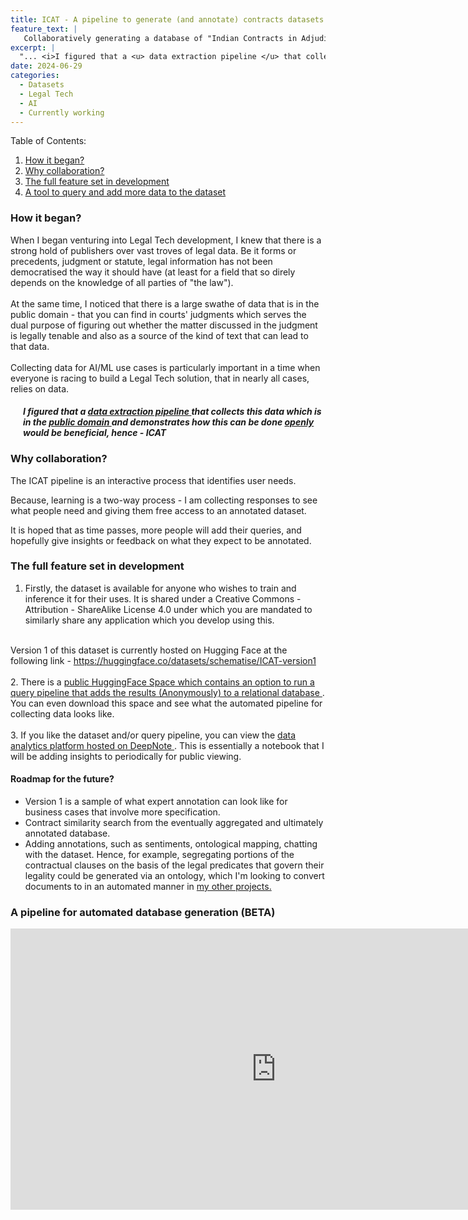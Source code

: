 ```yaml
---
title: ICAT - A pipeline to generate (and annotate) contracts datasets. 
feature_text: |
   Collaboratively generating a database of "Indian Contracts in Adjudicated Texts".
excerpt: |
  "... <i>I figured that a <u> data extraction pipeline </u> that collects this data which is in the <u> public domain </u> and demonstrates how this can be done <u> openly </u> would be beneficial, hence - ICAT </i>... <br>... Version 1 is a sample of what expert annotation can look like for business cases that involve more specification..."
date: 2024-06-29
categories: 
  - Datasets
  - Legal Tech
  - AI
  - Currently working
---
```

Table of Contents:
<ol>
<li> <a href = "#Section1"> How it began? </a> </li>
<li> <a href = "#Section2"> Why collaboration? </a> </li>
<li> <a href = "#Section3"> The full feature set in development </a> </li>
<li> <a href = "#HFSpace"> A tool to query and add more data to the dataset </a> </li>
</ol>


<section id = "Section1">
<h3>How it began? </h3>
</section>

<p> When I began venturing into Legal Tech development, I knew that there is a strong hold of publishers over vast troves of legal data. Be it forms or precedents, judgment or statute, legal information has not been democratised the way it should have (at least for a field that so direly depends on the knowledge of all parties of "the law").
<br>
<br>
At the same time, I noticed that there is a large swathe of data that is in the public domain - that you can find in courts' judgments which serves the dual purpose of figuring out whether the matter discussed in the judgment is legally tenable and also as a source of the kind of text that can lead to that data.
<br>
<br>
Collecting data for AI/ML use cases is particularly important in a time when everyone is racing to build a Legal Tech solution, that in nearly all cases, relies on data. </p>

<div style="margin-left: 20px;"> 
        <h4><i>I figured that a <u> data extraction pipeline </u> that collects this data which is in the <u> public domain </u> and demonstrates how this can be done <u> openly </u> would be beneficial, hence - ICAT </i></h4>
    </div>

<section id = "Section2">
<h3> Why collaboration? </h3>
</section>
<p>
The ICAT pipeline is an interactive process that identifies user needs.
<br>

Because, learning is a two-way process - I am collecting responses to see what people need and giving them free access to an annotated dataset. 
<br>

It is hoped that as time passes, more people will add their queries, and hopefully give insights or feedback on what they expect to be annotated. 
</p>

<section id = "Section3">
<h3> The full feature set in development</h3>

1. Firstly, the dataset is available for anyone who wishes to train and inference it for their uses. It is shared under a Creative Commons - Attribution - ShareAlike License 4.0 under which you are mandated to similarly share any application which you develop using this.
<br>
Version 1 of this dataset is currently hosted on Hugging Face at the following link - <a href = "https://huggingface.co/datasets/schematise/ICAT-version1">https://huggingface.co/datasets/schematise/ICAT-version1</a> 
<br>
<br>
2. There is a <a href = "#HFSpace">public HuggingFace Space which contains an option to run a query pipeline that adds the results (Anonymously) to a relational database </a>. You can even download this space and see what the automated pipeline for collecting data looks like. 
<br>
<br>
3. If you like the dataset and/or query pipeline, you can view the <a href = "https://deepnote.com/workspace/mutaabik-bb27ba89-ef3a-49de-b973-2fca2f4c74b7/project/ICAT-Beta-90d69f02-b39a-4259-98fa-d4c4ad7d7557/notebook/Notebook%201-8b7b316e2a394f56ae2b43e06e1530f1"> data analytics platform hosted on DeepNote </a>. This is essentially a notebook that I will be adding insights to periodically for public viewing. 

</section>

<h4> Roadmap for the future? </h4>

- Version 1 is a sample of what expert annotation can look like for business cases that involve more specification.
- Contract similarity search from the eventually aggregated and ultimately annotated database.
- Adding annotations, such as sentiments, ontological mapping, chatting with the dataset. Hence, for example, segregating portions of the contractual clauses on the basis of the legal predicates that govern their legality could be generated via an ontology, which I'm looking to convert documents to in an automated manner in <a href = "https://github.com/sankalpsrv/Schematise"> my other projects. </a>

<section id = "HFSpace">
<h3> A pipeline for automated database generation (BETA) </h3>
</section>
<iframe
	src="https://schematise-icat-query-database-beta.hf.space"
	frameborder="0"
	width="850"
	height="450"
></iframe>



